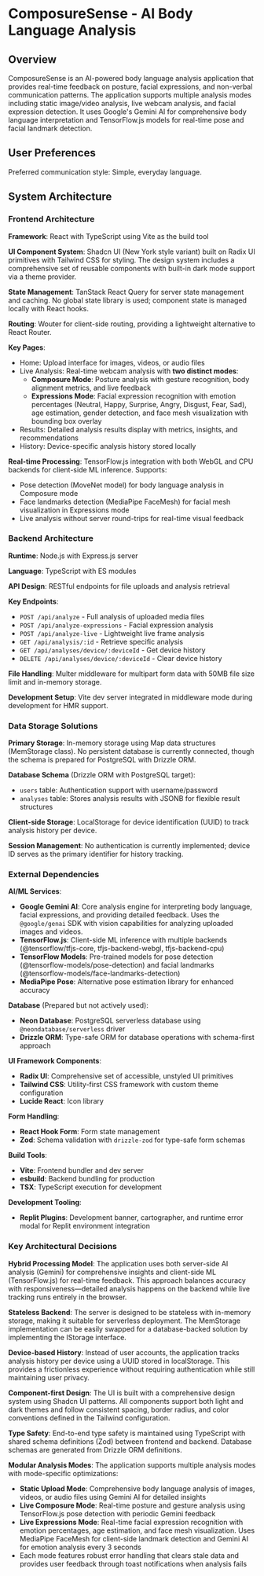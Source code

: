 # ComposureSense - AI Body Language Analysis

## Overview

ComposureSense is an AI-powered body language analysis application that provides real-time feedback on posture, facial expressions, and non-verbal communication patterns. The application supports multiple analysis modes including static image/video analysis, live webcam analysis, and facial expression detection. It uses Google's Gemini AI for comprehensive body language interpretation and TensorFlow.js models for real-time pose and facial landmark detection.

## User Preferences

Preferred communication style: Simple, everyday language.

## System Architecture

### Frontend Architecture

**Framework**: React with TypeScript using Vite as the build tool

**UI Component System**: Shadcn UI (New York style variant) built on Radix UI primitives with Tailwind CSS for styling. The design system includes a comprehensive set of reusable components with built-in dark mode support via a theme provider.

**State Management**: TanStack React Query for server state management and caching. No global state library is used; component state is managed locally with React hooks.

**Routing**: Wouter for client-side routing, providing a lightweight alternative to React Router.

**Key Pages**:
- Home: Upload interface for images, videos, or audio files
- Live Analysis: Real-time webcam analysis with **two distinct modes**:
  - **Composure Mode**: Posture analysis with gesture recognition, body alignment metrics, and live feedback
  - **Expressions Mode**: Facial expression recognition with emotion percentages (Neutral, Happy, Surprise, Angry, Disgust, Fear, Sad), age estimation, gender detection, and face mesh visualization with bounding box overlay
- Results: Detailed analysis results display with metrics, insights, and recommendations
- History: Device-specific analysis history stored locally

**Real-time Processing**: TensorFlow.js integration with both WebGL and CPU backends for client-side ML inference. Supports:
- Pose detection (MoveNet model) for body language analysis in Composure mode
- Face landmarks detection (MediaPipe FaceMesh) for facial mesh visualization in Expressions mode
- Live analysis without server round-trips for real-time visual feedback

### Backend Architecture

**Runtime**: Node.js with Express.js server

**Language**: TypeScript with ES modules

**API Design**: RESTful endpoints for file uploads and analysis retrieval

**Key Endpoints**:
- `POST /api/analyze` - Full analysis of uploaded media files
- `POST /api/analyze-expressions` - Facial expression analysis
- `POST /api/analyze-live` - Lightweight live frame analysis
- `GET /api/analysis/:id` - Retrieve specific analysis
- `GET /api/analyses/device/:deviceId` - Get device history
- `DELETE /api/analyses/device/:deviceId` - Clear device history

**File Handling**: Multer middleware for multipart form data with 50MB file size limit and in-memory storage.

**Development Setup**: Vite dev server integrated in middleware mode during development for HMR support.

### Data Storage Solutions

**Primary Storage**: In-memory storage using Map data structures (MemStorage class). No persistent database is currently connected, though the schema is prepared for PostgreSQL with Drizzle ORM.

**Database Schema** (Drizzle ORM with PostgreSQL target):
- `users` table: Authentication support with username/password
- `analyses` table: Stores analysis results with JSONB for flexible result structures

**Client-side Storage**: LocalStorage for device identification (UUID) to track analysis history per device.

**Session Management**: No authentication is currently implemented; device ID serves as the primary identifier for history tracking.

### External Dependencies

**AI/ML Services**:
- **Google Gemini AI**: Core analysis engine for interpreting body language, facial expressions, and providing detailed feedback. Uses the `@google/genai` SDK with vision capabilities for analyzing uploaded images and videos.
- **TensorFlow.js**: Client-side ML inference with multiple backends (@tensorflow/tfjs-core, tfjs-backend-webgl, tfjs-backend-cpu)
- **TensorFlow Models**: Pre-trained models for pose detection (@tensorflow-models/pose-detection) and facial landmarks (@tensorflow-models/face-landmarks-detection)
- **MediaPipe Pose**: Alternative pose estimation library for enhanced accuracy

**Database** (Prepared but not actively used):
- **Neon Database**: PostgreSQL serverless database using `@neondatabase/serverless` driver
- **Drizzle ORM**: Type-safe ORM for database operations with schema-first approach

**UI Framework Components**:
- **Radix UI**: Comprehensive set of accessible, unstyled UI primitives
- **Tailwind CSS**: Utility-first CSS framework with custom theme configuration
- **Lucide React**: Icon library

**Form Handling**:
- **React Hook Form**: Form state management
- **Zod**: Schema validation with `drizzle-zod` for type-safe form schemas

**Build Tools**:
- **Vite**: Frontend bundler and dev server
- **esbuild**: Backend bundling for production
- **TSX**: TypeScript execution for development

**Development Tooling**:
- **Replit Plugins**: Development banner, cartographer, and runtime error modal for Replit environment integration

### Key Architectural Decisions

**Hybrid Processing Model**: The application uses both server-side AI analysis (Gemini) for comprehensive insights and client-side ML (TensorFlow.js) for real-time feedback. This approach balances accuracy with responsiveness—detailed analysis happens on the backend while live tracking runs entirely in the browser.

**Stateless Backend**: The server is designed to be stateless with in-memory storage, making it suitable for serverless deployment. The MemStorage implementation can be easily swapped for a database-backed solution by implementing the IStorage interface.

**Device-based History**: Instead of user accounts, the application tracks analysis history per device using a UUID stored in localStorage. This provides a frictionless experience without requiring authentication while still maintaining user privacy.

**Component-first Design**: The UI is built with a comprehensive design system using Shadcn UI patterns. All components support both light and dark themes and follow consistent spacing, border radius, and color conventions defined in the Tailwind configuration.

**Type Safety**: End-to-end type safety is maintained using TypeScript with shared schema definitions (Zod) between frontend and backend. Database schemas are generated from Drizzle ORM definitions.

**Modular Analysis Modes**: The application supports multiple analysis modes with mode-specific optimizations:
- **Static Upload Mode**: Comprehensive body language analysis of images, videos, or audio files using Gemini AI for detailed insights
- **Live Composure Mode**: Real-time posture and gesture analysis using TensorFlow.js pose detection with periodic Gemini feedback
- **Live Expressions Mode**: Real-time facial expression recognition with emotion percentages, age estimation, and face mesh visualization. Uses MediaPipe FaceMesh for client-side landmark detection and Gemini AI for emotion analysis every 3 seconds
- Each mode features robust error handling that clears stale data and provides user feedback through toast notifications when analysis fails